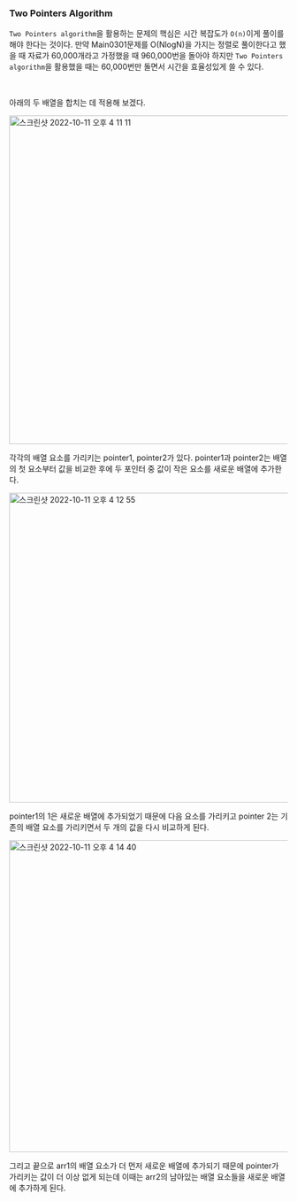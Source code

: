 ### Two Pointers Algorithm
`Two Pointers algorithm`을 활용하는 문제의 핵심은 시간 복잡도가 `O(n)`이게 풀이를 해야 한다는 것이다.
만약 Main0301문제를 O(NlogN)을 가지는 정렬로 풀이한다고 했을 때 자료가 60,000개라고 가정했을 때 960,000번을 돌아야 하지만
`Two Pointers algorithm`을 활용했을 때는 60,000번만 돌면서 시간을 효율성있게 쓸 수 있다.

<br>

아래의 두 배열을 합치는 데 적용해 보겠다.

<img width="594" alt="스크린샷 2022-10-11 오후 4 11 11" src="https://user-images.githubusercontent.com/80027033/195020130-6ccbc1cb-bc62-454c-94ed-6d73497bc7c2.png">

각각의 배열 요소를 가리키는 pointer1, pointer2가 있다. pointer1과 pointer2는 배열의 첫 요소부터 값을 비교한 후에 두 포인터 중 값이 작은 요소를 새로운 배열에 추가한다.

<img width="560" alt="스크린샷 2022-10-11 오후 4 12 55" src="https://user-images.githubusercontent.com/80027033/195020431-933d1900-279a-472c-883d-6adc8af95830.png">

pointer1의 1은 새로운 배열에 추가되었기 때문에 다음 요소를 가리키고 pointer 2는 기존의 배열 요소를 가리키면서 두 개의 값을 다시 비교하게 된다.

<img width="564" alt="스크린샷 2022-10-11 오후 4 14 40" src="https://user-images.githubusercontent.com/80027033/195020747-92900ae8-a637-4220-99b1-c8703f5b01bb.png">

<br>

그리고 끝으로 arr1의 배열 요소가 더 먼저 새로운 배열에 추가되기 때문에 pointer가 가리키는 값이 더 이상 없게 되는데 이때는 arr2의 남아있는 배열 요소들을 새로운 배열에 추가하게 된다.

